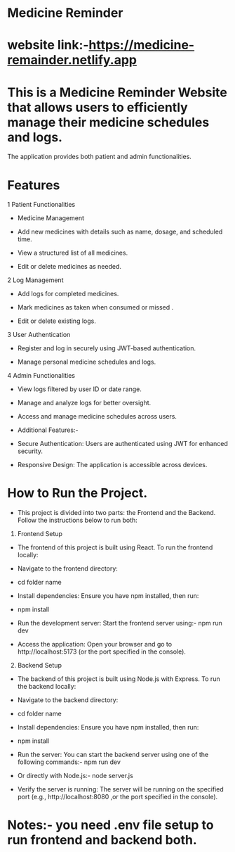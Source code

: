 # Medicine Reminder 

# website link:-https://medicine-remainder.netlify.app

# This is a Medicine Reminder Website that allows users to efficiently manage their medicine schedules and logs.
The application provides both patient and admin functionalities.

# Features

1 Patient Functionalities

* Medicine Management

* Add new medicines with details such as name, dosage, and scheduled time.

* View a structured list of all medicines.

* Edit or delete medicines as needed.

2 Log Management

* Add logs for completed medicines.

* Mark medicines as taken when consumed or missed .

* Edit or delete existing logs.

3 User Authentication

* Register and log in securely using JWT-based authentication.

* Manage personal medicine schedules and logs.

4 Admin Functionalities

* View logs filtered by user ID or date range.

* Manage and analyze logs for better oversight.

* Access and manage medicine schedules across users.

* Additional Features:-

* Secure Authentication: Users are authenticated using JWT for enhanced security.

* Responsive Design: The application is accessible across devices.

# How to Run the Project.

* This project is divided into two parts: the Frontend and the Backend. Follow the instructions below to run both:

1. Frontend Setup
* The frontend of this project is built using React. To run the frontend locally:

* Navigate to the frontend directory:

* cd folder name

* Install dependencies: Ensure you have npm installed, then run:

* npm install

* Run the development server: Start the frontend server using:- npm run dev

* Access the application: Open your browser and go to http://localhost:5173 (or the port specified in the console).

2. Backend Setup
   
* The backend of this project is built using Node.js with Express. To run the backend locally:

* Navigate to the backend directory:

* cd folder name

* Install dependencies: Ensure you have npm installed, then run:

* npm install

* Run the server: You can start the backend server using one of the following commands:- npm run dev

* Or directly with Node.js:- node server.js

* Verify the server is running: The server will be running on the specified port (e.g., http://localhost:8080 ,or the port specified in the console).

# Notes:- you need .env file setup to run frontend and backend both.
